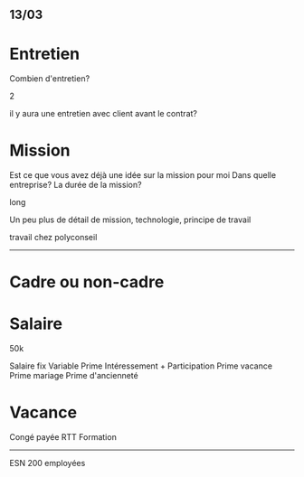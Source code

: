 
## 13/03 

# Entretien

Combien d'entretien?

2

il y aura une entretien avec client avant le contrat?

# Mission

Est ce que vous avez déjà une idée sur la mission pour moi
Dans quelle entreprise? 
La durée de la mission?

long

Un peu plus de détail de mission, technologie, principe de travail

travail chez polyconseil

***

# Cadre ou non-cadre

# Salaire

50k

Salaire fix
Variable
Prime Intéressement + Participation
Prime vacance
Prime mariage
Prime d'ancienneté

# Vacance

Congé payée
RTT
Formation

***

ESN 200 employées


